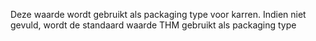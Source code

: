 Deze waarde wordt gebruikt als packaging type voor karren. Indien niet gevuld, wordt de standaard waarde THM gebruikt als packaging type
